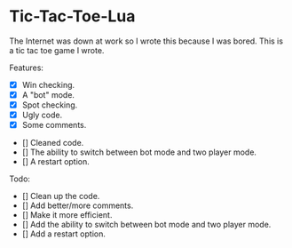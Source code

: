 # Tic-Tac-Toe-Lua
The Internet was down at work so I wrote this because I was bored.
This is a tic tac toe game I wrote.

Features:
- [X] Win checking.
- [X] A "bot" mode.
- [X] Spot checking.
- [X] Ugly code.
- [X] Some comments.
- [] Cleaned code.
- [] The ability to switch between bot mode and two player mode.
- [] A restart option.

Todo:
- [] Clean up the code.
- [] Add better/more comments.
- [] Make it more efficient.
- [] Add the ability to switch between bot mode and two player mode.
- [] Add a restart option.
